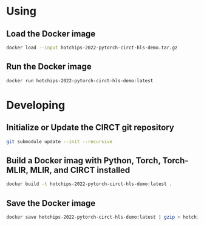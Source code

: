 # Using

## Load the Docker image

```sh
docker load --input hotchips-2022-pytorch-circt-hls-demo.tar.gz
```

## Run the Docker image

```sh
docker run hotchips-2022-pytorch-circt-hls-demo:latest
```

# Developing

## Initialize or Update the CIRCT git repository

```sh
git submodule update --init --recursive
```

## Build a Docker imag with Python, Torch, Torch-MLIR, MLIR, and CIRCT installed

```sh
docker build -t hotchips-2022-pytorch-circt-hls-demo:latest .
```

## Save the Docker image

```sh
docker save hotchips-2022-pytorch-circt-hls-demo:latest | gzip > hotchips-2022-pytorch-circt-hls-demo.tar.gz
```
